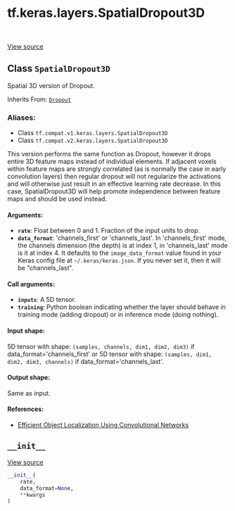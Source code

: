 <div itemscope itemtype="http://developers.google.com/ReferenceObject">
<meta itemprop="name" content="tf.keras.layers.SpatialDropout3D" />
<meta itemprop="path" content="Stable" />
<meta itemprop="property" content="__init__"/>
</div>

# tf.keras.layers.SpatialDropout3D

<!-- Insert buttons -->

<table class="tfo-notebook-buttons tfo-api" align="left">
</table>

<a target="_blank" href="/code/stable/tensorflow/python/keras/layers/core.py">View source</a>



## Class `SpatialDropout3D`

<!-- Start diff -->
Spatial 3D version of Dropout.

Inherits From: [`Dropout`](../../../tf/keras/layers/Dropout.md)

### Aliases:

* Class `tf.compat.v1.keras.layers.SpatialDropout3D`
* Class `tf.compat.v2.keras.layers.SpatialDropout3D`


<!-- Placeholder for "Used in" -->

This version performs the same function as Dropout, however it drops
entire 3D feature maps instead of individual elements. If adjacent voxels
within feature maps are strongly correlated (as is normally the case in
early convolution layers) then regular dropout will not regularize the
activations and will otherwise just result in an effective learning rate
decrease. In this case, SpatialDropout3D will help promote independence
between feature maps and should be used instead.

#### Arguments:


* <b>`rate`</b>: Float between 0 and 1. Fraction of the input units to drop.
* <b>`data_format`</b>: 'channels_first' or 'channels_last'.
    In 'channels_first' mode, the channels dimension (the depth)
    is at index 1, in 'channels_last' mode is it at index 4.
    It defaults to the `image_data_format` value found in your
    Keras config file at `~/.keras/keras.json`.
    If you never set it, then it will be "channels_last".


#### Call arguments:


* <b>`inputs`</b>: A 5D tensor.
* <b>`training`</b>: Python boolean indicating whether the layer should behave in
  training mode (adding dropout) or in inference mode (doing nothing).


#### Input shape:

5D tensor with shape:
`(samples, channels, dim1, dim2, dim3)` if data_format='channels_first'
or 5D tensor with shape:
`(samples, dim1, dim2, dim3, channels)` if data_format='channels_last'.



#### Output shape:

Same as input.



#### References:

- [Efficient Object Localization Using Convolutional
  Networks](https://arxiv.org/abs/1411.4280)


<h2 id="__init__"><code>__init__</code></h2>

<a target="_blank" href="/code/stable/tensorflow/python/keras/layers/core.py">View source</a>

``` python
__init__(
    rate,
    data_format=None,
    **kwargs
)
```






